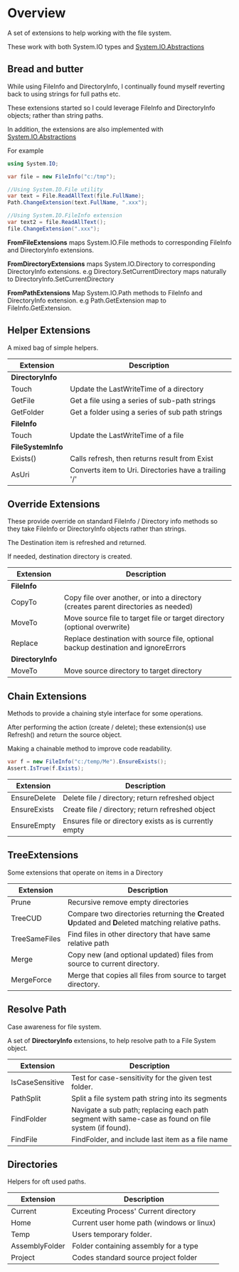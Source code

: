 # Overview
A set of extensions to help working with the file system.

These work with both System.IO types and 
[System.IO.Abstractions](https://github.com/TestableIO/System.IO.Abstractions)

## Bread and butter
While using FileInfo and DirectoryInfo, I continually found myself 
reverting back to using strings for full paths etc.

These extensions started so I could leverage FileInfo and DirectoryInfo objects;
rather than string paths.

In addition, the extensions are also implemented with
[System.IO.Abstractions](https://github.com/TestableIO/System.IO.Abstractions)

For example
```cs
using System.IO;

var file = new FileInfo("c:/tmp");

//Using System.IO.File utility
var text = File.ReadAllText(file.FullName);
Path.ChangeExtension(text.FullName, ".xxx");

//Using System.IO.FileInfo extension
var text2 = file.ReadAllText();
file.ChangeExtension(".xxx");
```
**FromFileExtensions** 
maps System.IO.File methods to corresponding 
FileInfo and DirectoryInfo extensions.

**FromDirectoryExtensions**
maps System.IO.Directory to corresponding DirectoryInfo extensions.
e.g Directory.SetCurrentDirectory maps naturally to DirectoryInfo.SetCurrentDirectory

**FromPathExtensions**
Map System.IO.Path methods to FileInfo and DirectoryInfo extension. e.g
Path.GetExtension map to FileInfo.GetExtension.

## Helper Extensions
A mixed bag of simple helpers. 

| Extension | Description |
| --------- | ----------- |
| **DirectoryInfo**|
|Touch    | Update the LastWriteTime of a directory |
|GetFile  | Get a file using a series of sub-path strings |
|GetFolder| Get a folder using a series of sub path strings |
| **FileInfo**|
|Touch | Update the LastWriteTime of a file |
| **FileSystemInfo**|
|Exists() | Calls refresh, then returns result from Exist |
|AsUri    | Converts item to Uri. Directories have a trailing '/'  |

## Override Extensions
These provide override on standard FileInfo / Directory info
methods so they take FileInfo or DirectoryInfo objects rather than 
strings.

The Destination item is refreshed and returned.

If needed, destination directory is created.

| Extension | Description |
| --------- | ----------- |
| **FileInfo** |
| CopyTo | Copy file over another, or into a directory (creates parent directories as needed) |
| MoveTo | Move source file to target file or target directory  (optional overwrite) |
| Replace | Replace destination with source file, optional backup destination and ignoreErrors|
| **DirectoryInfo**|
| MoveTo | Move source directory to target directory |

## Chain Extensions
Methods to provide a chaining style interface for some operations.

After performing the action (create / delete);
these extension(s) use Refresh() and return the source object.

Making a chainable method to improve code readability.
```c#
var f = new FileInfo("c:/temp/Me").EnsureExists();
Assert.IsTrue(f.Exists);
``` 

| Extension | Description |
| --------- | ----------- |
|EnsureDelete| Delete file / directory; return refreshed object       |
|EnsureExists| Create file / directory; return refreshed object       |
|EnsureEmpty | Ensures file or directory exists as is currently empty |

## TreeExtensions
Some extensions that operate on items in a Directory

| Extension | Description |
| --- | --- |
|Prune| Recursive remove empty directories |
| TreeCUD | Compare two directories returning the **C**reated **U**pdated and **D**eleted matching relative paths.|
| TreeSameFiles | Find files in other directory that have same relative path|
| Merge| Copy new (and optional updated) files from source to current directory. |
| MergeForce | Merge that copies all files from source to target directory. |

## Resolve Path
Case awareness for file system. 

A set of **DirectoryInfo** extensions, to help resolve path to a File System object.

| Extension | Description |
| --------- | ----------- |
| IsCaseSensitive| Test for case-sensitivity for the given test folder.|
| PathSplit | Split a file system path string into its segments |
| FindFolder | Navigate a sub path; replacing each path segment with same-case as found on file system (if found). |
| FindFile | FindFolder, and include last item as a file name |

## Directories
Helpers for oft used paths.

| Extension | Description |
| --------- | ----------- |
| Current | Exceuting Process' Current directory |
| Home    | Current user home path (windows or linux)  |
| Temp    | Users temporary folder.|
| AssemblyFolder| Folder containing assembly for a type |
| Project| Codes standard source project folder |
